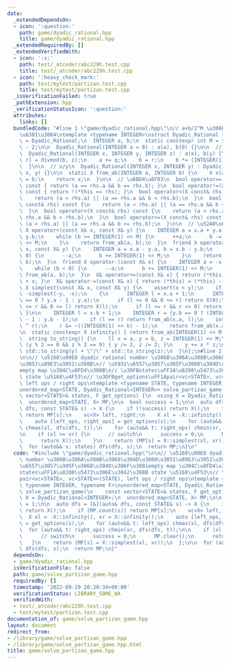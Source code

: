 ```yaml
---
data:
  _extendedDependsOn:
  - icon: ':question:'
    path: game/dyadic_rational.hpp
    title: game/dyadic_rational.hpp
  _extendedRequiredBy: []
  _extendedVerifiedWith:
  - icon: ':x:'
    path: test/_atcoder/abc229h.test.cpp
    title: test/_atcoder/abc229h.test.cpp
  - icon: ':heavy_check_mark:'
    path: test/mytest/partizan.test.cpp
    title: test/mytest/partizan.test.cpp
  _isVerificationFailed: true
  _pathExtension: hpp
  _verificationStatusIcon: ':question:'
  attributes:
    links: []
  bundledCode: "#line 1 \"game/dyadic_rational.hpp\"\n// a+b/2^M \u306E\u5F62\u3067\
    \u6301\u3064\ntemplate <typename INTEGER>\nstruct Dyadic_Rational {\n  using X\
    \ = Dyadic_Rational;\n  INTEGER a, b;\n  static constexpr int M = std::numeric_limits<INTEGER>::digits\
    \ - 2;\n\n  Dyadic_Rational(INTEGER a = 0) : a(a), b(0) {}\n\n  // x + y / z\n\
    \  Dyadic_Rational(INTEGER x, INTEGER y, INTEGER z) : a(x), b(y) {\n    auto [q,\
    \ r] = divmod(b, z);\n    a += q;\n    b = r;\n    b *= (INTEGER(1) << M) / z;\n\
    \  }\n\n  // x/y\n  Dyadic_Rational(INTEGER x, INTEGER y) : Dyadic_Rational(0,\
    \ x, y) {}\n\n  static X from_ab(INTEGER a, INTEGER b) {\n    X x(a);\n    x.b\
    \ = b;\n    return x;\n  }\n\n  // \u6BD4\u8F03\n  bool operator==(X const& rhs)\
    \ const { return (a == rhs.a && b == rhs.b); }\n  bool operator!=(X const& rhs)\
    \ const { return !(*this == rhs); }\n  bool operator<(X const& rhs) const {\n\
    \    return (a < rhs.a) || (a == rhs.a && b < rhs.b);\n  }\n  bool operator<=(X\
    \ const& rhs) const {\n    return (a < rhs.a) || (a == rhs.a && b <= rhs.b);\n\
    \  }\n  bool operator>(X const& rhs) const {\n    return (a > rhs.a) || (a ==\
    \ rhs.a && b > rhs.b);\n  }\n  bool operator>=(X const& rhs) const {\n    return\
    \ (a > rhs.a) || (a == rhs.a && b >= rhs.b);\n  }\n\n  // \u52A0\u6CD5\n  friend\
    \ X operator+(const X& x, const X& y) {\n    INTEGER a = x.a + y.a, b = x.b +\
    \ y.b;\n    while (b >= INTEGER(1) << M) {\n      ++a;\n      b -= INTEGER(1)\
    \ << M;\n    }\n    return from_ab(a, b);\n  }\n  friend X operator-(const X&\
    \ x, const X& y) {\n    INTEGER a = x.a - y.a, b = x.b - y.b;\n    while (b <\
    \ 0) {\n      --a;\n      b += INTEGER(1) << M;\n    }\n    return from_ab(a,\
    \ b);\n  }\n  friend X operator-(const X& x) {\n    INTEGER a = -x.a, b = -x.b;\n\
    \    while (b < 0) {\n      --a;\n      b += INTEGER(1) << M;\n    }\n    return\
    \ from_ab(a, b);\n  }\n  X& operator+=(const X& x) { return (*this) = (*this)\
    \ + x; }\n  X& operator-=(const X& x) { return (*this) = (*this) - x; }\n\n  static\
    \ X simplest(const X& x, const X& y) {\n    assert(x < y);\n    if (y.a < 0) return\
    \ -simplest(-y, -x);\n    {\n      INTEGER l = x.a + 1;\n      INTEGER r = (y.b\
    \ == 0 ? y.a - 1 : y.a);\n      if (l <= 0 && 0 <= r) return X(0);\n      if (l\
    \ <= r && 0 <= l) return X(l);\n      if (l <= r && r <= 0) return X(r);\n   \
    \ }\n\n    INTEGER l = x.b + 1;\n    INTEGER r = (y.b == 0 ? (INTEGER(1) << M)\
    \ - 1 : y.b - 1);\n    if (l == r) return from_ab(x.a, l);\n    int k = topbit(l\
    \ ^ r);\n    r &= ~((INTEGER(1) << k) - 1);\n    return from_ab(x.a, r);\n  }\n\
    \n  static constexpr X infinity() { return from_ab(INTEGER(1) << M, 0); }\n\n\
    \  string to_string() {\n    ll x = a, y = b, z = INTEGER(1) << M;\n    while\
    \ (y % 2 == 0 && z % 2 == 0) { y /= 2, z /= 2; }\n    y += x * z;\n    return\
    \ std::to_string(y) + \"/\" + std::to_string(z);\n  }\n};\n#line 2 \"game/solve_partizan_game.hpp\"\
    \n\n// \u5168\u90E8 dyadic rational number \u306B\u306A\u308B\u3068\u304D\u3060\
    \u3051\u89E3\u3051\u308B\n// \u5931\u6557\u3057\u305F\u3068\u304D\u306F\u3001\
    empty map \u304C\u8FD4\u308B\n// \u30FBstates\uFF1A\u8208\u5473\u306E\u3042\u308B\
    \ state \u5168\u4F53\n// \u30FBget_options\uFF1Apair<vc<STATE>, vc<STATE>>(STATE),\
    \ left ops / right ops\ntemplate <typename STATE, typename INTEGER, typename F>\n\
    unordered_map<STATE, Dyadic_Rational<INTEGER>> solve_partizan_game(\n    const\
    \ vector<STATE>& states, F get_options) {\n  using X = Dyadic_Rational<INTEGER>;\n\
    \  unordered_map<STATE, X> MP;\n\n  bool success = 1;\n\n  auto dfs = [&](auto&\
    \ dfs, const STATE& s) -> X {\n    if (!success) return X();\n    if (MP.count(s))\
    \ return MP[s];\n    vc<X> left, right;\n    X xl = -X::infinity(), xr = X::infinity();\n\
    \    auto [left_ops, right_ops] = get_options(s);\n    for (auto&& t: left_ops)\
    \ chmax(xl, dfs(dfs, t));\n    for (auto&& t: right_ops) chmin(xr, dfs(dfs, t));\n\
    \n    if (xl >= xr) {\n      // switch\n      success = 0;\n      MP.clear();\n\
    \      return X();\n    }\n    return (MP[s] = X::simplest(xl, xr));\n  };\n\n\
    \  for (auto&& s: states) dfs(dfs, s);\n  return MP;\n}\n"
  code: "#include \"game/dyadic_rational.hpp\"\n\n// \u5168\u90E8 dyadic rational\
    \ number \u306B\u306A\u308B\u3068\u304D\u3060\u3051\u89E3\u3051\u308B\n// \u5931\
    \u6557\u3057\u305F\u3068\u304D\u306F\u3001empty map \u304C\u8FD4\u308B\n// \u30FB\
    states\uFF1A\u8208\u5473\u306E\u3042\u308B state \u5168\u4F53\n// \u30FBget_options\uFF1A\
    pair<vc<STATE>, vc<STATE>>(STATE), left ops / right ops\ntemplate <typename STATE,\
    \ typename INTEGER, typename F>\nunordered_map<STATE, Dyadic_Rational<INTEGER>>\
    \ solve_partizan_game(\n    const vector<STATE>& states, F get_options) {\n  using\
    \ X = Dyadic_Rational<INTEGER>;\n  unordered_map<STATE, X> MP;\n\n  bool success\
    \ = 1;\n\n  auto dfs = [&](auto& dfs, const STATE& s) -> X {\n    if (!success)\
    \ return X();\n    if (MP.count(s)) return MP[s];\n    vc<X> left, right;\n  \
    \  X xl = -X::infinity(), xr = X::infinity();\n    auto [left_ops, right_ops]\
    \ = get_options(s);\n    for (auto&& t: left_ops) chmax(xl, dfs(dfs, t));\n  \
    \  for (auto&& t: right_ops) chmin(xr, dfs(dfs, t));\n\n    if (xl >= xr) {\n\
    \      // switch\n      success = 0;\n      MP.clear();\n      return X();\n \
    \   }\n    return (MP[s] = X::simplest(xl, xr));\n  };\n\n  for (auto&& s: states)\
    \ dfs(dfs, s);\n  return MP;\n}"
  dependsOn:
  - game/dyadic_rational.hpp
  isVerificationFile: false
  path: game/solve_partizan_game.hpp
  requiredBy: []
  timestamp: '2022-09-29 20:20:34+09:00'
  verificationStatus: LIBRARY_SOME_WA
  verifiedWith:
  - test/_atcoder/abc229h.test.cpp
  - test/mytest/partizan.test.cpp
documentation_of: game/solve_partizan_game.hpp
layout: document
redirect_from:
- /library/game/solve_partizan_game.hpp
- /library/game/solve_partizan_game.hpp.html
title: game/solve_partizan_game.hpp
---
```

